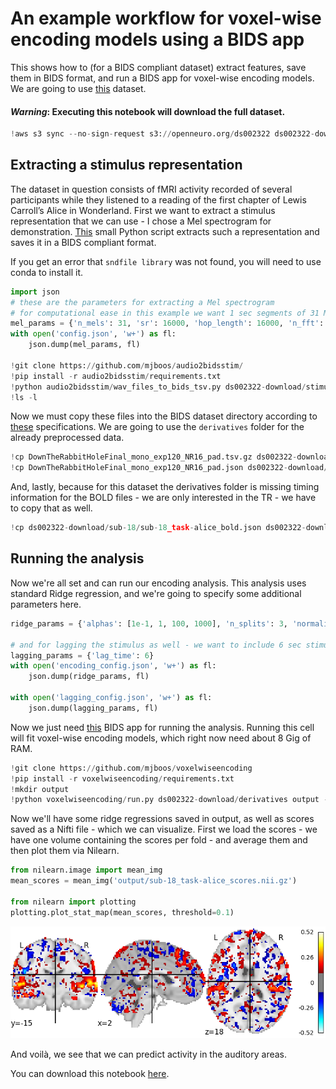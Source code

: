 
# An example workflow for voxel-wise encoding models using a BIDS app

This shows how to (for a BIDS compliant dataset) extract features, save them in BIDS format, and run a BIDS app for voxel-wise encoding models.
We are going to use [this](https://openneuro.org/datasets/ds002322/versions/1.0.4) dataset.

#### *Warning*: Executing this notebook will download the full dataset.


```python
!aws s3 sync --no-sign-request s3://openneuro.org/ds002322 ds002322-download/
```

## Extracting a stimulus representation

The dataset in question consists of fMRI activity recorded of several participants while they listened to a reading of the first chapter of Lewis Carroll’s Alice in Wonderland.
First we want to extract a stimulus representation that we can use - I chose a Mel spectrogram for demonstration.
[This](https://github.com/mjboos/audio2bidsstim/) small Python script extracts such a representation and saves it in a BIDS compliant format.

If you get an error that `sndfile library` was not found, you will need to use conda to install it.


```python
import json
# these are the parameters for extracting a Mel spectrogram
# for computational ease in this example we want 1 sec segments of 31 Mel frequencies with a max frequency of * KHz
mel_params = {'n_mels': 31, 'sr': 16000, 'hop_length': 16000, 'n_fft': 16000, 'fmax': 8000}
with open('config.json', 'w+') as fl:
    json.dump(mel_params, fl)

!git clone https://github.com/mjboos/audio2bidsstim/
!pip install -r audio2bidsstim/requirements.txt
!python audio2bidsstim/wav_files_to_bids_tsv.py ds002322-download/stimuli/DownTheRabbitHoleFinal_mono_exp120_NR16_pad.wav -c config.json
!ls -l
```

Now we must copy these files into the BIDS dataset directory according to [these](https://bids-specification.readthedocs.io/en/stable/04-modality-specific-files/06-physiological-and-other-continuous-recordings.html) specifications.
We are going to use the `derivatives` folder for the already preprocessed data.


```python
!cp DownTheRabbitHoleFinal_mono_exp120_NR16_pad.tsv.gz ds002322-download/derivatives/task-alice_stim.tsv.gz
!cp DownTheRabbitHoleFinal_mono_exp120_NR16_pad.json ds002322-download/derivatives/sub-18/sub-18_task-alice_stim.json
```

And, lastly, because for this dataset the derivatives folder is missing timing information for the BOLD files - we are only interested in the TR - we have to copy that as well.


```python
!cp ds002322-download/sub-18/sub-18_task-alice_bold.json ds002322-download/derivatives/sub-18/sub-18_task-alice_bold.json 
```

## Running the analysis

Now we're all set and can run our encoding analysis. This analysis uses standard Ridge regression, and we're going to specify some additional parameters here.


```python
ridge_params = {'alphas': [1e-1, 1, 100, 1000], 'n_splits': 3, 'normalize': True}

# and for lagging the stimulus as well - we want to include 6 sec stimulus segments to predict fMRI
lagging_params = {'lag_time': 6}
with open('encoding_config.json', 'w+') as fl:
    json.dump(ridge_params, fl)
    
with open('lagging_config.json', 'w+') as fl:
    json.dump(lagging_params, fl)
```


Now we just need [this](https://github.com/mjboos/voxelwiseencoding) BIDS app for running the analysis.
Running this cell will fit voxel-wise encoding models, which right now need about 8 Gig of RAM. 


```python
!git clone https://github.com/mjboos/voxelwiseencoding
!pip install -r voxelwiseencoding/requirements.txt
!mkdir output
!python voxelwiseencoding/run.py ds002322-download/derivatives output --task alice --skip_bids_validator --participant_label 18 --preprocessing-config lagging_config.json --encoding-config encoding_config.json --detrend --standardize zscore 
```

Now we'll have some ridge regressions saved in output, as well as scores saved as a Nifti file - which we can visualize.
First we load the scores - we have one volume containing the scores per fold - and average them and then plot them via Nilearn.


```python
from nilearn.image import mean_img
mean_scores = mean_img('output/sub-18_task-alice_scores.nii.gz')

from nilearn import plotting
plotting.plot_stat_map(mean_scores, threshold=0.1)
```


![png](/images/BIDS_app_mean_scores.png)


And voilà, we see that we can predict activity in the auditory areas.

You can download this notebook [here](http://mjboos.github.io/files/GMM_autograd.ipynb).

